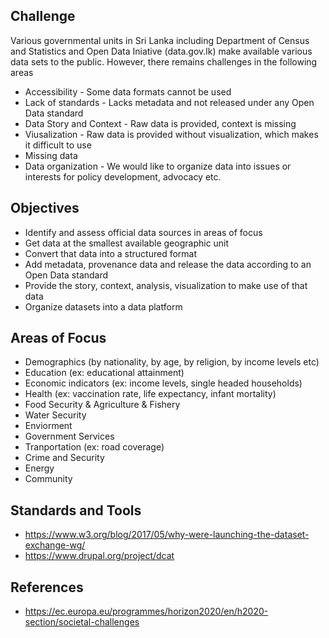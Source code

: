 ## Challenge
Various governmental units in Sri Lanka including Department of Census and Statistics and Open Data Iniative (data.gov.lk) make available various data sets to the public. However, there remains challenges in the following areas

* Accessibility - Some data formats cannot be used
* Lack of standards - Lacks metadata and not released under any Open Data standard
* Data Story and Context - Raw data is provided, context is missing
* Viusalization - Raw data is provided without visualization, which makes it difficult to use
* Missing data
* Data organization - We would like to organize data into issues or interests for policy development, advocacy etc.

## Objectives
* Identify and assess official data sources in areas of focus
* Get data at the smallest available geographic unit 
* Convert that data into a structured format
* Add metadata, provenance data and release the data according to an Open Data standard
* Provide the story, context, analysis, visualization to make use of that data
* Organize datasets into a data platform

## Areas of Focus
* Demographics (by nationality, by age, by religion, by income levels etc)
* Education (ex: educational attainment)
* Economic indicators (ex: income levels, single headed households)
* Health (ex: vaccination rate, life expectancy, infant mortality)
* Food Security & Agriculture & Fishery
* Water Security
* Enviorment
* Government Services
* Tranportation (ex: road coverage)
* Crime and Security
* Energy
* Community

## Standards and Tools
* https://www.w3.org/blog/2017/05/why-were-launching-the-dataset-exchange-wg/ 
* https://www.drupal.org/project/dcat 

## References
* https://ec.europa.eu/programmes/horizon2020/en/h2020-section/societal-challenges 

